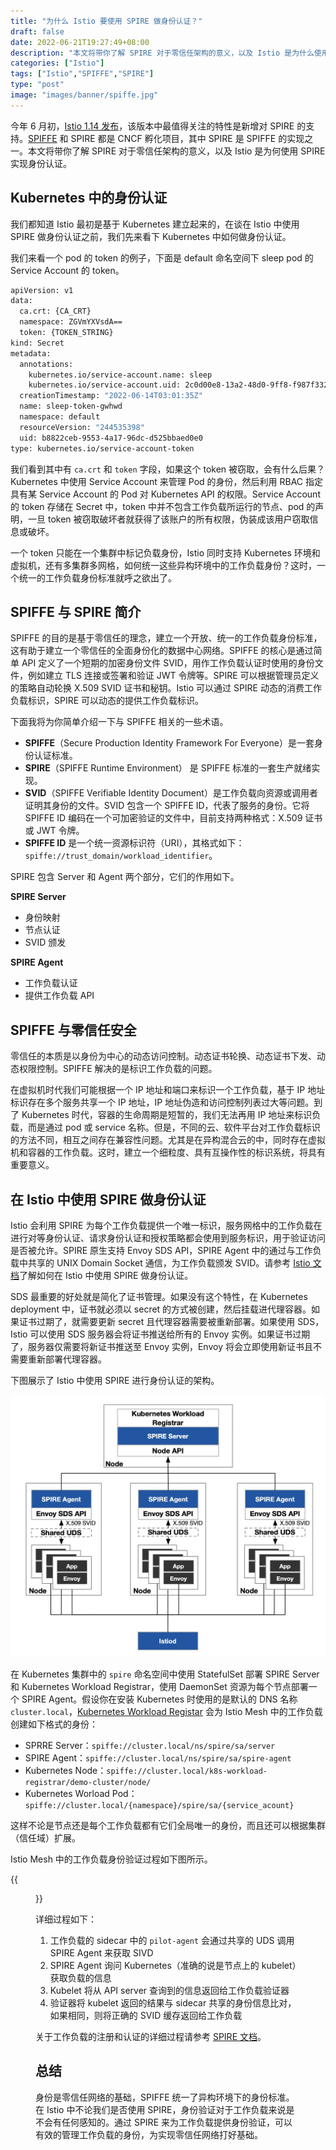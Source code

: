 ```yaml
---
title: "为什么 Istio 要使用 SPIRE 做身份认证？"
draft: false
date: 2022-06-21T19:27:49+08:00
description: "本文将带你了解 SPIRE 对于零信任架构的意义，以及 Istio 是为什么使用 SPIRE 实现身份认证。"
categories: ["Istio"]
tags: ["Istio","SPIFFE","SPIRE"]
type: "post"
image: "images/banner/spiffe.jpg"
---
```


今年 6 月初，[Istio 1.14 发布](https://istio.io/latest/news/releases/1.14.x/announcing-1.14/)，该版本中最值得关注的特性是新增对 SPIRE 的支持。[SPIFFE](https://spiffe.io) 和 SPIRE 都是 CNCF 孵化项目，其中 SPIRE 是 SPIFFE 的实现之一。本文将带你了解 SPIRE 对于零信任架构的意义，以及 Istio 是为何使用 SPIRE 实现身份认证。

## Kubernetes 中的身份认证

我们都知道 Istio 最初是基于 Kubernetes 建立起来的，在谈在 Istio 中使用 SPIRE 做身份认证之前，我们先来看下 Kubernetes 中如何做身份认证。

我们来看一个 pod 的 token 的例子，下面是 default 命名空间下 sleep pod 的 Service Account 的 token。

```bash
apiVersion: v1
data:
  ca.crt: {CA_CRT}
  namespace: ZGVmYXVsdA==
  token: {TOKEN_STRING}
kind: Secret
metadata:
  annotations:
    kubernetes.io/service-account.name: sleep
    kubernetes.io/service-account.uid: 2c0d00e8-13a2-48d0-9ff8-f987f3325ecf
  creationTimestamp: "2022-06-14T03:01:35Z"
  name: sleep-token-gwhwd
  namespace: default
  resourceVersion: "244535398"
  uid: b8822ceb-9553-4a17-96dc-d525bbaed0e0
type: kubernetes.io/service-account-token
```

我们看到其中有 `ca.crt` 和 `token` 字段，如果这个 token 被窃取，会有什么后果？Kubernetes 中使用 Service Account 来管理 Pod 的身份，然后利用 RBAC 指定具有某 Service Account 的 Pod 对 Kubernetes  API 的权限。Service Account 的 token 存储在 Secret 中，token 中并不包含工作负载所运行的节点、pod 的声明，一旦 token 被窃取破坏者就获得了该账户的所有权限，伪装成该用户窃取信息或破坏。

一个 token 只能在一个集群中标记负载身份，Istio 同时支持 Kubernetes 环境和虚拟机，还有多集群多网格，如何统一这些异构环境中的工作负载身份？这时，一个统一的工作负载身份标准就呼之欲出了。

## SPIFFE 与 SPIRE 简介

SPIFFE 的目的是基于零信任的理念，建立一个开放、统一的工作负载身份标准，这有助于建立一个零信任的全面身份化的数据中心网络。SPIFFE 的核心是通过简单 API 定义了一个短期的加密身份文件 SVID，用作工作负载认证时使用的身份文件，例如建立 TLS 连接或签署和验证 JWT 令牌等。SPIRE 可以根据管理员定义的策略自动轮换 X.509 SVID 证书和秘钥。Istio 可以通过 SPIRE 动态的消费工作负载标识，SPIRE 可以动态的提供工作负载标识。

下面我将为你简单介绍一下与 SPIFFE 相关的一些术语。

- **SPIFFE**（Secure Production Identity Framework For Everyone）是一套身份认证标准。
- **SPIRE**（SPIFFE Runtime Environment） 是 SPIFFE 标准的一套生产就绪实现。
- **SVID**（SPIFFE Verifiable Identity Document）是工作负载向资源或调用者证明其身份的文件。SVID 包含一个 SPIFFE ID，代表了服务的身份。它将 SPIFFE ID 编码在一个可加密验证的文件中，目前支持两种格式：X.509 证书或 JWT 令牌。
- **SPIFFE ID** 是一个统一资源标识符（URI），其格式如下：`spiffe://trust_domain/workload_identifier`。

SPIRE 包含 Server 和 Agent 两个部分，它们的作用如下。

**SPIRE Server**

- 身份映射
- 节点认证
- SVID 颁发

**SPIRE Agent**

- 工作负载认证
- 提供工作负载 API

## SPIFFE 与零信任安全

零信任的本质是以身份为中心的动态访问控制。动态证书轮换、动态证书下发、动态权限控制。SPIFFE 解决的是标识工作负载的问题。

在虚拟机时代我们可能根据一个 IP 地址和端口来标识一个工作负载，基于 IP 地址标识存在多个服务共享一个 IP 地址，IP 地址伪造和访问控制列表过大等问题。到了 Kubernetes 时代，容器的生命周期是短暂的，我们无法再用 IP 地址来标识负载，而是通过 pod 或 service 名称。但是，不同的云、软件平台对工作负载标识的方法不同，相互之间存在兼容性问题。尤其是在异构混合云的中，同时存在虚拟机和容器的工作负载。这时，建立一个细粒度、具有互操作性的标识系统，将具有重要意义。

## 在 Istio 中使用 SPIRE 做身份认证

Istio 会利用 SPIRE 为每个工作负载提供一个唯一标识，服务网格中的工作负载在进行对等身份认证、请求身份认证和授权策略都会使用到服务标识，用于验证访问是否被允许。SPIRE 原生支持 Envoy SDS API，SPIRE Agent 中的通过与工作负载中共享的 UNIX Domain Socket 通信，为工作负载颁发 SVID。请参考 [Istio 文档](https://istio.io/latest/docs/ops/integrations/spire)了解如何在 Istio 中使用 SPIRE 做身份认证。

SDS 最重要的好处就是简化了证书管理。如果没有这个特性，在 Kubernetes deployment 中，证书就必须以 secret 的方式被创建，然后挂载进代理容器。如果证书过期了，就需要更新 secret 且代理容器需要被重新部署。如果使用 SDS，Istio 可以使用 SDS 服务器会将证书推送给所有的 Envoy 实例。如果证书过期了，服务器仅需要将新证书推送至 Envoy 实例，Envoy 将会立即使用新证书且不需要重新部署代理容器。

下图展示了 Istio 中使用 SPIRE 进行身份认证的架构。

![Istio 中使用 SPIRE 进行身份认证的架构图](spire-istio-arch.jpg)

在 Kubernetes 集群中的 `spire` 命名空间中使用 StatefulSet 部署 SPIRE Server 和 Kubernetes Workload Registrar，使用 DaemonSet 资源为每个节点部署一个 SPIRE Agent。假设你在安装 Kubernetes 时使用的是默认的 DNS 名称 `cluster.local`，[Kubernetes Workload Registar](https://github.com/spiffe/spire/blob/main/support/k8s/k8s-workload-registrar/README.md) 会为 Istio Mesh 中的工作负载创建如下格式的身份：

- SPRRE Server：`spiffe://cluster.local/ns/spire/sa/server`
- SPIRE Agent：`spiffe://cluster.local/ns/spire/sa/spire-agent`
- Kubernetes Node：`spiffe://cluster.local/k8s-workload-registrar/demo-cluster/node/`
- Kubernetes Worload Pod：`spiffe://cluster.local/{namespace}/spire/sa/{service_acount}`

这样不论是节点还是每个工作负载都有它们全局唯一的身份，而且还可以根据集群 （信任域）扩展。

Istio Mesh 中的工作负载身份验证过程如下图所示。

{{<figure title="Istio 服务网格中的工作负载身份认证过程示意图" alt="图片" src="istio-workload-attestor.jpg" width="30%" class="mx-auto text-center">}}

详细过程如下：

1. 工作负载的 sidecar 中的 `pilot-agent` 会通过共享的 UDS 调用 SPIRE Agent 来获取 SIVD
2. SPIRE Agent 询问 Kubernetes（准确的说是节点上的 kubelet）获取负载的信息
3. Kubelet 将从 API server 查询到的信息返回给工作负载验证器
4. 验证器将 kubelet 返回的结果与 sidecar 共享的身份信息比对，如果相同，则将正确的 SVID 缓存返回给工作负载

关于工作负载的注册和认证的详细过程请参考 [SPIRE 文档](https://lib.jimmysong.io/kubernetes-handbook/concepts/spire/)。

## 总结

身份是零信任网络的基础，SPIFFE 统一了异构环境下的身份标准。在 Istio 中不论我们是否使用 SPIRE，身份验证对于工作负载来说是不会有任何感知的。通过 SPIRE 来为工作负载提供身份验证，可以有效的管理工作负载的身份，为实现零信任网络打好基础。
